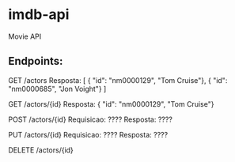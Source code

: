 # imdb-api
Movie API

## Endpoints:

GET /actors
Resposta: [ { "id": "nm0000129", "Tom Cruise"}, { "id": "nm0000685", "Jon Voight"} ]

GET /actors/{id}
Resposta: { "id": "nm0000129", "Tom Cruise"}

POST /actors/{id}
Requisicao: ????
Resposta: ????

PUT /actors/{id}
Requisicao: ????
Resposta: ????

DELETE /actors/{id}
